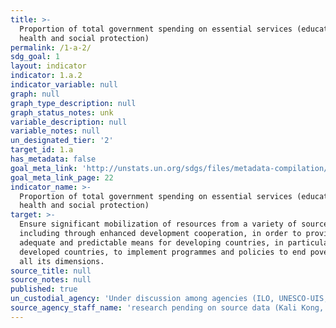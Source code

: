 ```yaml
---
title: >-
  Proportion of total government spending on essential services (education,
  health and social protection)
permalink: /1-a-2/
sdg_goal: 1
layout: indicator
indicator: 1.a.2
indicator_variable: null
graph: null
graph_type_description: null
graph_status_notes: unk
variable_description: null
variable_notes: null
un_designated_tier: '2'
target_id: 1.a
has_metadata: false
goal_meta_link: 'http://unstats.un.org/sdgs/files/metadata-compilation/Metadata-Goal-1.pdf'
goal_meta_link_page: 22
indicator_name: >-
  Proportion of total government spending on essential services (education,
  health and social protection)
target: >-
  Ensure significant mobilization of resources from a variety of sources,
  including through enhanced development cooperation, in order to provide
  adequate and predictable means for developing countries, in particular least
  developed countries, to implement programmes and policies to end poverty in
  all its dimensions.
source_title: null
source_notes: null
published: true
un_custodial_agency: 'Under discussion among agencies (ILO, UNESCO-UIS, WHO)'
source_agency_staff_name: 'research pending on source data (Kali Kong, Feb 2018)'
---
```

